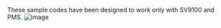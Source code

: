 These sample codes have been designed to work only with SV9100 and PMS.
![image](https://github.com/mahirgul/PmsTestTool/assets/8502843/d9fc3f1e-ef24-4339-bb51-57fc24af14c1)
